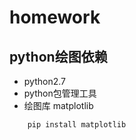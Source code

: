 # homework

## python绘图依赖
* python2.7
* python包管理工具
* 绘图库 matplotlib
```
    pip install matplotlib
```
